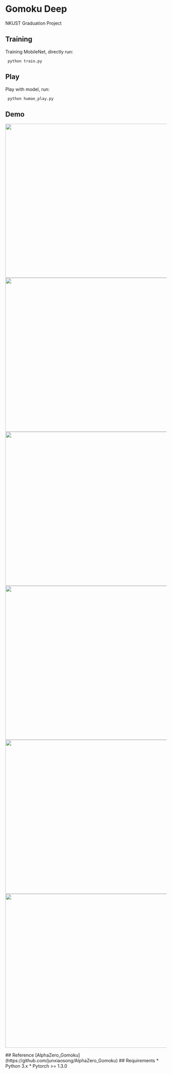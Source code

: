 # Gomoku Deep
 NKUST Graduation Project
## Training
 Training MobileNet, directly run:
 
     python train.py
## Play
 Play with model, run:
 
     python human_play.py
## Demo
<p align="left">
    <img src="/image/demo1.jpg" width="600" height="480"/>
    <img src="/image/demo2.jpg" width="600" height="480"/>
    <img src="/image/demo3.jpg" width="600" height="480"/>
    <img src="/image/demo4.jpg" width="600" height="480"/>
    <img src="/image/demo5.jpg" width="600" height="480"/>
    <img src="/image/demo6.jpg" width="600" height="480"/>
</p>
## Reference
 [AlphaZero_Gomoku](https://github.com/junxiaosong/AlphaZero_Gomoku)
## Requirements
 * Python 3.x
 * Pytorch >= 1.3.0
